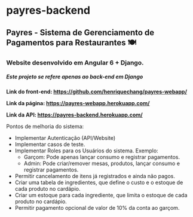 # payres-backend
## Payres - Sistema de Gerenciamento de Pagamentos para Restaurantes  🍽 

### Website desenvolvido em Angular 6 + Django. ###
##### Este projeto se refere apenas ao back-end em Django #####

**Link do front-end: https://github.com/henriquechang/payres-webapp/**

**Link da página: https://payres-webapp.herokuapp.com/**

**Link da API: https://payres-backend.herokuapp.com/**

Pontos de melhoria do sistema:

- Implementar Autenticação (API/Website)
- Implementar casos de teste.
- Implementar Roles para os Usuários do sistema. Exemplo:
  - Garçom: Pode apenas lançar consumo e registrar pagamentos.
  - Admin: Pode criar/remover mesas, produtos, lançar consumo e registrar pagamentos.
- Permitir cancelamento de itens já registrados e ainda não pagos.
- Criar uma tabela de ingredientes, que define o custo e o estoque de cada produto no cardápio.
- Criar um estoque para cada ingrediente, que limita o estoque de cada produto no cardápio.
- Permitir pagamento opcional de valor de 10% da conta ao garçom.
